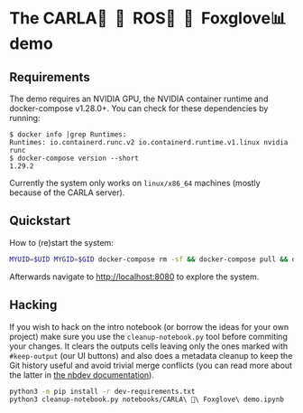 # The CARLA🚖&nbsp;&nbsp;💜&nbsp;&nbsp;ROS🦾&nbsp;&nbsp;💜&nbsp;&nbsp;Foxglove📊 demo

## Requirements

The demo requires an NVIDIA GPU, the NVIDIA container runtime and docker-compose v1.28.0+.
You can check for these dependencies by running:

```console
$ docker info |grep Runtimes:
Runtimes: io.containerd.runc.v2 io.containerd.runtime.v1.linux nvidia runc
$ docker-compose version --short
1.29.2
```

Currently the system only works on `linux/x86_64` machines (mostly because of the CARLA server).

## Quickstart

How to (re)start the system:

```bash
MYUID=$UID MYGID=$GID docker-compose rm -sf && docker-compose pull && docker-compose up -d --build --force-recreate
```

Afterwards navigate to [http://localhost:8080](http://localhost:8080) to explore the system.

## Hacking

If you wish to hack on the intro notebook (or borrow the ideas for your own project) make sure you use
the `cleanup-notebook.py` tool before commiting your changes. It clears the outputs cells leaving only
the ones marked with `#keep-output` (our UI buttons) and also does a metadata cleanup to keep the Git
history useful and avoid trivial merge conflicts (you can read more about the latter in
[the nbdev documentation](https://nbdev.fast.ai/clean.html)).

```bash
python3 -m pip install -r dev-requirements.txt
python3 cleanup-notebook.py notebooks/CARLA\ 💜\ Foxglove\ demo.ipynb
```
